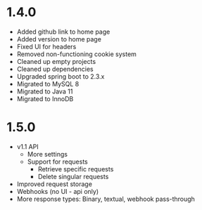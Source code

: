 # 1.4.0
- Added github link to home page
- Added version to home page
- Fixed UI for headers
- Removed non-functioning cookie system
- Cleaned up empty projects
- Cleaned up dependencies
- Upgraded spring boot to 2.3.x
- Migrated to MySQL 8 
- Migrated to Java 11
- Migrated to InnoDB

# 1.5.0

- v1.1 API
  - More settings
  - Support for requests
    - Retrieve specific requests
    - Delete singular requests
- Improved request storage
- Webhooks (no UI - api only)
- More response types: Binary, textual, webhook pass-through